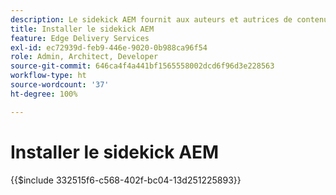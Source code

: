 ```yaml
---
description: Le sidekick AEM fournit aux auteurs et autrices de contenu une barre d’outils contenant des options contextuelles afin qu’ils puissent modifier, prévisualiser et publier leur contenu directement à partir des pages de votre site web.
title: Installer le sidekick AEM
feature: Edge Delivery Services
exl-id: ec72939d-feb9-446e-9020-0b988ca96f54
role: Admin, Architect, Developer
source-git-commit: 646ca4f4a441bf1565558002dcd6f96d3e228563
workflow-type: ht
source-wordcount: '37'
ht-degree: 100%

---
```


# Installer le sidekick AEM

{{$include 332515f6-c568-402f-bc04-13d251225893}}
